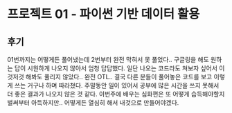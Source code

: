 # 프로젝트 01 - 파이썬 기반 데이터 활용

## 후기

 01번까지는 어떻게든 풀어냈는데 2번부터 완전 막혀서 못 풀었다..
 구글링을 해도 원하는 답이 시원하게 나오지 않아서 엄청 답답했다. 일단 나오는 코드라도 쳐보자 싶어서 이것저것 해봐도 풀리지 않았다.. 완전 OTL..
 결국 다른 분들이 풀어놓은 코드를 보고 이렇게 쓰는 거구나 하며 따라쳤다.
 주말동안 일이 있어서 공부에 많은 시간을 쓰지 못해서 더 좋은 결과가 나오지 않은 것 같다. 이번주에 배우는 심화편은 또 어떻게 습득해야할지 벌써부터 아득하지만.. 어떻게든 열심히 해서 내것으로 만들어야겠다.